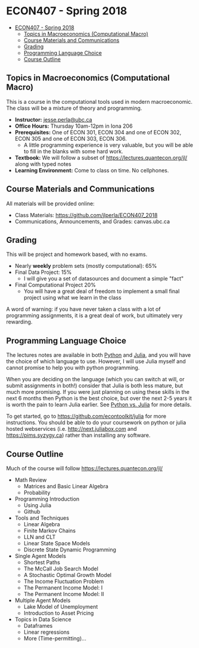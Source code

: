 # ECON407 - Spring 2018
- [ECON407 - Spring 2018](#econ407---spring-2018)
    - [Topics in Macroeconomics (Computational Macro)](#topics-in-macroeconomics-computational-macro)
    - [Course Materials and Communications](#course-materials-and-communications)
    - [Grading](#grading)
    - [Programming Language Choice](#programming-language-choice)
    - [Course Outline](#course-outline)

## Topics in Macroeconomics (Computational Macro)
This is a course in the computational tools used in modern macroeconomic.  The class will be a mixture of theory and programming.

- **Instructor:** jesse.perla@ubc.ca
- **Office Hours:** Thursday 10am-12pm in Iona 206
- **Prerequisites:** One of ECON 301, ECON 304 and one of ECON 302, ECON 305 and one of ECON 303, ECON 306.
	- A little programming experience is very valuable, but you will be able to fill in the blanks with some hard work.
- **Textbook:** We will follow a subset of https://lectures.quantecon.org/jl/ along with typed notes
- **Learning Environment:** Come to class on time.   No cellphones.

## Course Materials and Communications
All materials will be provided online:
- Class Materials: https://github.com/jlperla/ECON407_2018
- Communications, Announcements, and Grades: canvas.ubc.ca

## Grading
This will be project and homework based, with no exams.

- Nearly **weekly** problem sets (mostly computational): 65%
- Final Data Project: 15%
	- I will give you a set of datasources and document a simple "fact"
- Final Computational Project 20%
	- You will have a great deal of freedom to implement a small final project using what we learn in the class

A word of warning: if you have never taken a class with a lot of programming assignments, it is a great deal of work, but ultimately very rewarding.

## Programming Language Choice

The lectures notes are available in both [Python](https://lectures.quantecon.org/py/) and [Julia](https://lectures.quantecon.org/jl/), and you will have the choice of which language to use.  However, I will use Julia myself and cannot promise to help you with python programming.

When you are deciding on the language (which you can switch at will, or submit assignments in both!) consider that Julia is both less mature, but much more promising.  If you were just planning on using these skills in the next 6 months then Python is the best choice, but over the next 2-5 years it is worth the pain to learn Julia earlier.  See [Python vs. Julia](https://lectures.quantecon.org/about_lectures.html#python-or-julia) for more details.

To get started, go to https://github.com/econtoolkit/julia for more instructions.  You should be able to do your coursework on python or julia hosted webservices (i.e. http://next.juliabox.com and https://pims.syzygy.ca) rather than installing any software.

## Course Outline
Much of the course will follow https://lectures.quantecon.org/jl/

- Math Review
	- Matrices and Basic Linear Algebra
	- Probability
- Programming Introduction
	- Using Julia
	- Github
- Tools and Techniques
	- Linear Algebra
	- Finite Markov Chains
	- LLN and CLT
	- Linear State Space Models
	- Discrete State Dynamic Programming
- Single Agent Models
	- Shortest Paths
	- The McCall Job Search Model
	- A Stochastic Optimal Growth Model
	- The Income Fluctuation Problem
	- The Permanent Income Model: I
	- The Permanent Income Model: II
- Multiple Agent Models
	- Lake Model of Unemployment
	- Introduction to Asset Pricing
- Topics in Data Science
	- Dataframes
	- Linear regressions
	- More (Time-permitting)...